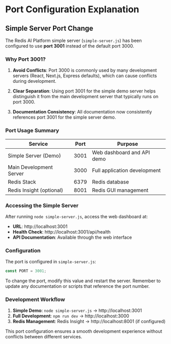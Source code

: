# Port Configuration Explanation

## Simple Server Port Change

The Redis AI Platform simple server (`simple-server.js`) has been configured to use **port 3001** instead of the default port 3000.

### Why Port 3001?

1. **Avoid Conflicts**: Port 3000 is commonly used by many development servers (React, Next.js, Express defaults), which can cause conflicts during development.

2. **Clear Separation**: Using port 3001 for the simple demo server helps distinguish it from the main development server that typically runs on port 3000.

3. **Documentation Consistency**: All documentation now consistently references port 3001 for the simple server demo.

### Port Usage Summary

| Service | Port | Purpose |
|---------|------|---------|
| Simple Server (Demo) | 3001 | Web dashboard and API demo |
| Main Development Server | 3000 | Full application development |
| Redis Stack | 6379 | Redis database |
| Redis Insight (optional) | 8001 | Redis GUI management |

### Accessing the Simple Server

After running `node simple-server.js`, access the web dashboard at:
- **URL**: http://localhost:3001
- **Health Check**: http://localhost:3001/api/health
- **API Documentation**: Available through the web interface

### Configuration

The port is configured in `simple-server.js`:

```javascript
const PORT = 3001;
```

To change the port, modify this value and restart the server. Remember to update any documentation or scripts that reference the port number.

### Development Workflow

1. **Simple Demo**: `node simple-server.js` → http://localhost:3001
2. **Full Development**: `npm run dev` → http://localhost:3000
3. **Redis Management**: Redis Insight → http://localhost:8001 (if configured)

This port configuration ensures a smooth development experience without conflicts between different services.